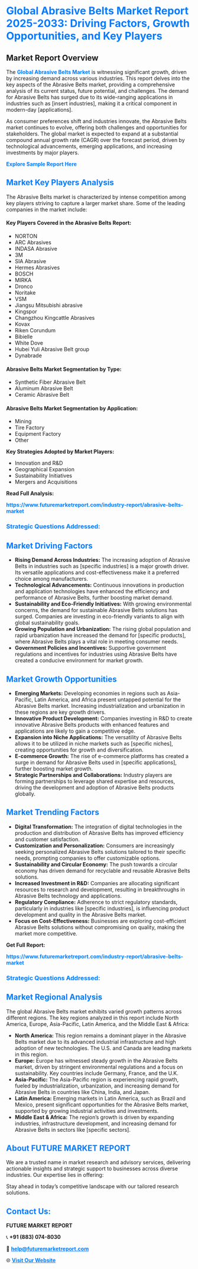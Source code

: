 <h1 style="color: #007BFF;">Global Abrasive Belts Market Report 2025-2033: Driving Factors, Growth Opportunities, and Key Players</h1>

<section id="overview">
<h2>Market Report Overview</h2>
<p>The <a href="https://www.futuremarketreport.com/industry-report/abrasive-belts-market" style="color: #007BFF; text-decoration: none;"><strong>Global Abrasive Belts Market</strong></a> is witnessing significant growth, driven by increasing demand across various industries. This report delves into the key aspects of the Abrasive Belts market, providing a comprehensive analysis of its current status, future potential, and challenges. The demand for Abrasive Belts has surged due to its wide-ranging applications in industries such as [insert industries], making it a critical component in modern-day [applications].</p>
<p>As consumer preferences shift and industries innovate, the Abrasive Belts market continues to evolve, offering both challenges and opportunities for stakeholders. The global market is expected to expand at a substantial compound annual growth rate (CAGR) over the forecast period, driven by technological advancements, emerging applications, and increasing investments by major players.</p>
</section>

<section id="overview">
<p><a href="https://www.futuremarketreport.com/request-sample/reportId=115017" style="color: #007BFF; text-decoration: none;"><strong>Explore Sample Report Here</strong></a></p>
</section>

<section id="key-players">
<h2 style="color: #007BFF;">Market Key Players Analysis</h2>
<p>The Abrasive Belts market is characterized by intense competition among key players striving to capture a larger market share. Some of the leading companies in the market include:</p>
<h4>Key Players Covered in the Abrasive Belts Report:</h4>
<ul><li>NORTON</li><li>ARC Abrasives</li><li>INDASA Abrasive</li><li>3M</li><li>SIA Abrasive</li><li>Hermes Abrasives</li><li>BOSCH</li><li>MIRKA</li><li>Dronco</li><li>Noritake</li><li>VSM</li><li>Jiangsu Mitsubishi abrasive</li><li>Kingspor</li><li>Changzhou Kingcattle Abrasives</li><li>Kovax</li><li>Riken Corundum</li><li>Bibielle</li><li>White Dove</li><li>Hubei Yuli Abrasive Belt group</li><li>Dynabrade</li></ul>
<h4>Abrasive Belts Market Segmentation by Type:</h4>
<ul><li>Synthetic Fiber Abrasive Belt</li><li>Aluminum Abrasive Belt</li><li>Ceramic Abrasive Belt</li></ul>

<h4>Abrasive Belts Market Segmentation by Application:</h4>
<ul><li>Mining</li><li>Tire Factory</li><li>Equipment Factory</li><li>Other</li></ul>
<p><strong>Key Strategies Adopted by Market Players:</strong></p>
<ul>
<li>Innovation and R&D</li>
<li>Geographical Expansion</li>
<li>Sustainability Initiatives</li>
<li>Mergers and Acquisitions</li>
</ul>
</section>

<section>
<p><strong>Read Full Analysis: </strong></p><a href="https://www.futuremarketreport.com/industry-report/abrasive-belts-market" style="color: #007BFF; text-decoration: none;"><strong>https://www.futuremarketreport.com/industry-report/abrasive-belts-market</strong></a>
<h3 style="color: #007BFF;">Strategic Questions Addressed:</h3>
</section>

<section id="driving-factors">
<h2 style="color: #007BFF;">Market Driving Factors</h2>
<ul>
<li><strong>Rising Demand Across Industries:</strong> The increasing adoption of Abrasive Belts in industries such as [specific industries] is a major growth driver. Its versatile applications and cost-effectiveness make it a preferred choice among manufacturers.</li>
<li><strong>Technological Advancements:</strong> Continuous innovations in production and application technologies have enhanced the efficiency and performance of Abrasive Belts, further boosting market demand.</li>
<li><strong>Sustainability and Eco-Friendly Initiatives:</strong> With growing environmental concerns, the demand for sustainable Abrasive Belts solutions has surged. Companies are investing in eco-friendly variants to align with global sustainability goals.</li>
<li><strong>Growing Population and Urbanization:</strong> The rising global population and rapid urbanization have increased the demand for [specific products], where Abrasive Belts plays a vital role in meeting consumer needs.</li>
<li><strong>Government Policies and Incentives:</strong> Supportive government regulations and incentives for industries using Abrasive Belts have created a conducive environment for market growth.</li>
</ul>
</section>

<section id="growth-opportunities">
<h2 style="color: #007BFF;">Market Growth Opportunities</h2>
<ul>
<li><strong>Emerging Markets:</strong> Developing economies in regions such as Asia-Pacific, Latin America, and Africa present untapped potential for the Abrasive Belts market. Increasing industrialization and urbanization in these regions are key growth drivers.</li>
<li><strong>Innovative Product Development:</strong> Companies investing in R&D to create innovative Abrasive Belts products with enhanced features and applications are likely to gain a competitive edge.</li>
<li><strong>Expansion into Niche Applications:</strong> The versatility of Abrasive Belts allows it to be utilized in niche markets such as [specific niches], creating opportunities for growth and diversification.</li>
<li><strong>E-commerce Growth:</strong> The rise of e-commerce platforms has created a surge in demand for Abrasive Belts used in [specific applications], further boosting market growth.</li>
<li><strong>Strategic Partnerships and Collaborations:</strong> Industry players are forming partnerships to leverage shared expertise and resources, driving the development and adoption of Abrasive Belts products globally.</li>
</ul>
</section>

<section id="trending-factors">
<h2 style="color: #007BFF;">Market Trending Factors</h2>
<ul>
<li><strong>Digital Transformation:</strong> The integration of digital technologies in the production and distribution of Abrasive Belts has improved efficiency and customer satisfaction.</li>
<li><strong>Customization and Personalization:</strong> Consumers are increasingly seeking personalized Abrasive Belts solutions tailored to their specific needs, prompting companies to offer customizable options.</li>
<li><strong>Sustainability and Circular Economy:</strong> The push towards a circular economy has driven demand for recyclable and reusable Abrasive Belts solutions.</li>
<li><strong>Increased Investment in R&D:</strong> Companies are allocating significant resources to research and development, resulting in breakthroughs in Abrasive Belts technology and applications.</li>
<li><strong>Regulatory Compliance:</strong> Adherence to strict regulatory standards, particularly in industries like [specific industries], is influencing product development and quality in the Abrasive Belts market.</li>
<li><strong>Focus on Cost-Effectiveness:</strong> Businesses are exploring cost-efficient Abrasive Belts solutions without compromising on quality, making the market more competitive.</li>
</ul>
</section>

<section>
<p><strong>Get Full Report: </strong></p><a href="https://www.futuremarketreport.com/industry-report/abrasive-belts-market" style="color: #007BFF; text-decoration: none;"><strong>https://www.futuremarketreport.com/industry-report/abrasive-belts-market</strong></a>
<h3 style="color: #007BFF;">Strategic Questions Addressed:</h3>
</section>


<section id="regional-analysis">
<h2 style="color: #007BFF;">Market Regional Analysis</h2>
<p>The global Abrasive Belts market exhibits varied growth patterns across different regions. The key regions analyzed in this report include North America, Europe, Asia-Pacific, Latin America, and the Middle East & Africa:</p>
<ul>
<li><strong>North America:</strong> This region remains a dominant player in the Abrasive Belts market due to its advanced industrial infrastructure and high adoption of new technologies. The U.S. and Canada are leading markets in this region.</li>
<li><strong>Europe:</strong> Europe has witnessed steady growth in the Abrasive Belts market, driven by stringent environmental regulations and a focus on sustainability. Key countries include Germany, France, and the U.K.</li>
<li><strong>Asia-Pacific:</strong> The Asia-Pacific region is experiencing rapid growth, fueled by industrialization, urbanization, and increasing demand for Abrasive Belts in countries like China, India, and Japan.</li>
<li><strong>Latin America:</strong> Emerging markets in Latin America, such as Brazil and Mexico, present significant opportunities for the Abrasive Belts market, supported by growing industrial activities and investments.</li>
<li><strong>Middle East & Africa:</strong> The region’s growth is driven by expanding industries, infrastructure development, and increasing demand for Abrasive Belts in sectors like [specific sectors].</li>
</ul>
</section>

<footer>
<h2 style="color: #007BFF;">About FUTURE MARKET REPORT</h2>
<p>We are a trusted name in market research and advisory services, delivering actionable insights and strategic support to businesses across diverse industries. Our expertise lies in offering:</p>

<p>Stay ahead in today’s competitive landscape with our tailored research solutions.</p>

<h2 style="color: #007BFF;">Contact Us:</h2>
<p><strong>FUTURE MARKET REPORT</strong></p>
<p>📞 <strong>+91 (883) 074-8030</strong></p>
<p>📧 <strong><a href="mailto:help@futuremarketreport.com" style="color: #007BFF;">help@futuremarketreport.com</a></strong></p>
<p>🌐 <strong><a href="https://www.futuremarketreport.com/" style="color: #007BFF;">Visit Our Website</a></strong></p>
</footer>